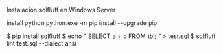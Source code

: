 Instalación sqlfluff en Windows Server

install python
python.exe -m pip install --upgrade pip

$ pip install sqlfluff
$ echo "  SELECT a  +  b FROM tbl;  " > test.sql
$ sqlfluff lint test.sql --dialect ansi